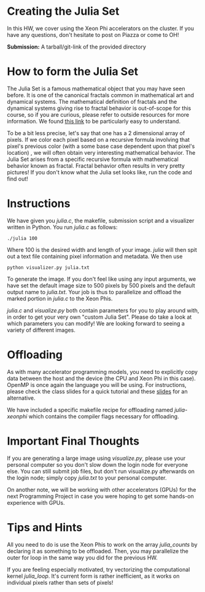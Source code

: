 # Creating the Julia Set

In this HW, we cover using the Xeon Phi accelerators on the cluster. 
If you have any questions, don't hesitate to post on Piazza or come to OH! 

**Submission:** A tarball/git-link of the provided directory

# How to form the Julia Set

The Julia Set is a famous mathematical object that you may have seen before. 
It is one of the canonical fractals common in mathematical art and dynamical systems. 
The mathematical definition of fractals and the dynamical systems giving
rise to fractal behavior is out-of-scope for this course, so if you are curious, 
please refer to outside resources for more information. We found 
[this link](http://www.karlsims.com/julia.html) to be particularly 
easy to understand. 

To be a bit less precise, let's say that one has a 2 dimensional array
of pixels. If we color each pixel based on a recursive formula
involving that pixel's previous color (with a some base case dependent upon that pixel's location)
, we will often obtain very interesting mathematical behavior. The Julia Set arises from 
a specific recursive formula with mathematical behavior known as fractal. 
Fractal behavior often results in very pretty pictures! If you don't know what the Julia 
set looks like, run the code and find out!

# Instructions

We have given you *julia.c*, the makefile, submission script and a visualizer written in Python. 
You run *julia.c* as follows:

```
./julia 100
```

Where 100 is the desired width and length of your image. *julia* will then spit out
a text file containing pixel information and metadata. We then use 

```
python visualizer.py julia.txt
```

To generate the image. If you don't feel like using any input arguments, we have set
the default image size to 500 pixels by 500 pixels and the default output name to *julia.txt*.
Your job is thus to parallelize and offload the marked portion in *julia.c* to the Xeon Phis. 

*julia.c* and *visualize.py* both contain parameters for you to play around with, in order to
get your very own "custom Julia Set". Please do take a look at which parameters you can modify!
We are looking forward to seeing a variety of different images. 

# Offloading

As with many accelerator programming models, you need to explicitly copy data 
between the host and the device (the CPU and Xeon Phi in this case). OpenMP is 
once again the language you will be using. For instructions, please check the 
class slides for a quick tutorial and these 
[slides](https://portal.tacc.utexas.edu/documents/13601/901837/offload_slides_DJ2013-3.pdf) 
for an alternative. 

We have included a specific makefile recipe for offloading named *julia-xeonphi* which
contains the compiler flags necessary for offloading. 

# Important Final Thoughts

If you are generating a large image using *visualize.py*, please use your personal 
computer so you don't slow down the login node for everyone else. 
You can still submit job files, but don't run visualize.py afterwards on 
the login node; simply copy *julia.txt* to your personal computer. 

On another note, we will be working with other accelerators (GPUs) for the 
next Programming Project in case you were hoping to get some hands-on experience with GPUs. 

# Tips and Hints

All you need to do is use the Xeon Phis to work on the array *julia_counts*
by declaring it as something to be offloaded. Then, you may parallelize the outer for loop
in the same way you did for the previous HW. 

If you are feeling especially motivated, try vectorizing the computational kernel
*julia_loop*. It's current form is rather inefficient, as it works on individual pixels rather than
sets of pixels! 


